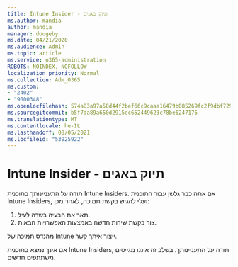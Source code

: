 ```yaml
---
title: Intune Insider - תיוק באגים
ms.author: mandia
author: mandia
manager: dougeby
ms.date: 04/21/2020
ms.audience: Admin
ms.topic: article
ms.service: o365-administration
ROBOTS: NOINDEX, NOFOLLOW
localization_priority: Normal
ms.collection: Adm_O365
ms.custom:
- "2402"
- "9000348"
ms.openlocfilehash: 574a83a97a58d44f2bef66c9caaa16479b085269fc2f9dbf729a23ca8d37bba6
ms.sourcegitcommit: b5f7da89a650d2915dc652449623c78be6247175
ms.translationtype: MT
ms.contentlocale: he-IL
ms.lasthandoff: 08/05/2021
ms.locfileid: "53925922"
---
```

# <a name="intune-insider-bug-filing"></a>Intune Insider - תיוק באגים

תודה על התעניינותך בתוכנית Intune Insiders. אם אתה כבר גלשן עבור התוכנית Intune Insiders, ועלי להגיש בקשת תמיכה, לאחר מכן:

1. תאר את הבעיה בשדה לעיל.
2. צור בקשת שירות חדשה באמצעות האפשרויות הבאות.

מהנדס תמיכה של Intune ייצור איתך קשר.

אם אינך נמצא בתוכנית Intune Insiders, תודה על התעניינותך. בשלב זה איננו מגייסים משתתפים חדשים.
